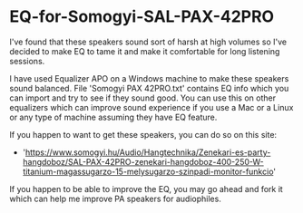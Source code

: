 # EQ-for-Somogyi-SAL-PAX-42PRO
I've found that these speakers sound sort of harsh at high volumes so I've decided to make EQ to tame it and make it comfortable for long listening sessions.

I have used Equalizer APO on a Windows machine to make these speakers sound balanced. File 'Somogyi PAX 42PRO.txt' contains EQ info which you can import and try to see if they sound good. You can use this on other equalizers which can improve sound experience if you use a Mac or a Linux or any type of machine assuming they have EQ feature.

If you happen to want to get these speakers, you can do so on this site:
 - 'https://www.somogyi.hu/Audio/Hangtechnika/Zenekari-es-party-hangdoboz/SAL-PAX-42PRO-zenekari-hangdoboz-400-250-W-titanium-magassugarzo-15-melysugarzo-szinpadi-monitor-funkcio'

If you happen to be able to improve the EQ, you may go ahead and fork it which can help me improve PA speakers for audiophiles.
